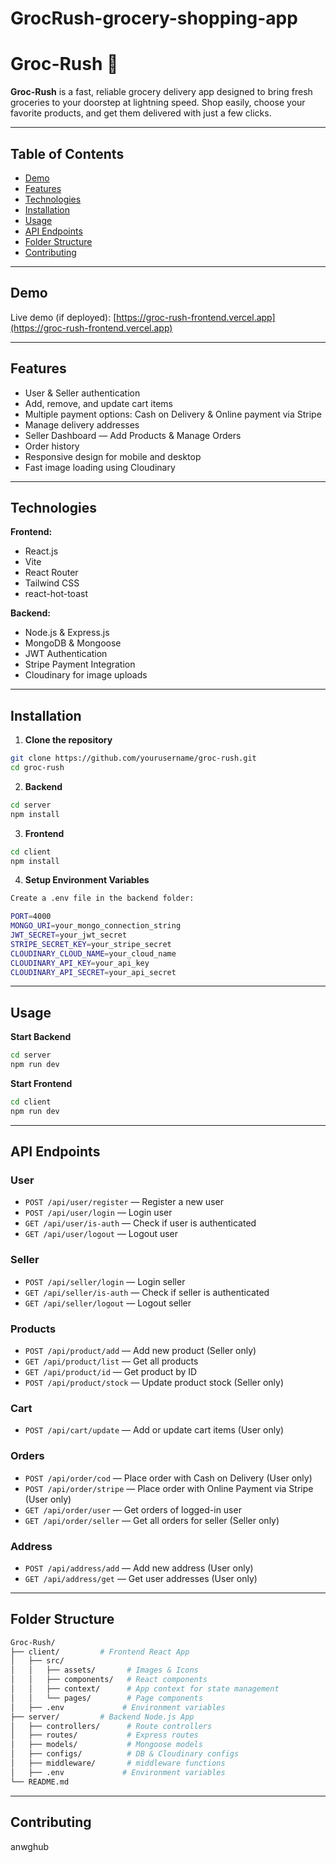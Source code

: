 ﻿# GrocRush-grocery-shopping-app

# Groc-Rush 🚀
**Groc-Rush** is a fast, reliable grocery delivery app designed to bring fresh groceries to your doorstep at lightning speed. Shop easily, choose your favorite products, and get them delivered with just a few clicks.

---

## Table of Contents

- [Demo](#demo)  
- [Features](#features)  
- [Technologies](#technologies)  
- [Installation](#installation)  
- [Usage](#usage)  
- [API Endpoints](#api-endpoints)  
- [Folder Structure](#folder-structure)  
- [Contributing](#contributing)   

---

## Demo

Live demo (if deployed): [https://groc-rush-frontend.vercel.app](https://groc-rush-frontend.vercel.app)  

---

## Features

-  User & Seller authentication  
-  Add, remove, and update cart items  
-  Multiple payment options: Cash on Delivery & Online payment via Stripe  
-  Manage delivery addresses
-  Seller Dashboard — Add Products & Manage Orders 
-  Order history  
-  Responsive design for mobile and desktop  
-  Fast image loading using Cloudinary  

---

## Technologies

**Frontend:**  
- React.js
- Vite 
- React Router  
- Tailwind CSS  
- react-hot-toast  

**Backend:**  
- Node.js & Express.js  
- MongoDB & Mongoose  
- JWT Authentication  
- Stripe Payment Integration  
- Cloudinary for image uploads  

---

## Installation

1. **Clone the repository**

```bash
git clone https://github.com/yourusername/groc-rush.git
cd groc-rush
```
2. **Backend**
```bash
cd server
npm install
```
3. **Frontend**
```bash
cd client
npm install
```
4. **Setup Environment Variables**
```bash
Create a .env file in the backend folder:

PORT=4000
MONGO_URI=your_mongo_connection_string
JWT_SECRET=your_jwt_secret
STRIPE_SECRET_KEY=your_stripe_secret
CLOUDINARY_CLOUD_NAME=your_cloud_name
CLOUDINARY_API_KEY=your_api_key
CLOUDINARY_API_SECRET=your_api_secret
```

---

## Usage

**Start Backend**
```bash
cd server
npm run dev
```
**Start Frontend**
```bash
cd client
npm run dev
```
---

## API Endpoints

### User
- `POST /api/user/register` — Register a new user  
- `POST /api/user/login` — Login user  
- `GET /api/user/is-auth` — Check if user is authenticated  
- `GET /api/user/logout` — Logout user  

### Seller
- `POST /api/seller/login` — Login seller  
- `GET /api/seller/is-auth` — Check if seller is authenticated  
- `GET /api/seller/logout` — Logout seller  

### Products
- `POST /api/product/add` — Add new product (Seller only)  
- `GET /api/product/list` — Get all products  
- `GET /api/product/id` — Get product by ID  
- `POST /api/product/stock` — Update product stock (Seller only)  

### Cart
- `POST /api/cart/update` — Add or update cart items (User only)  

### Orders
- `POST /api/order/cod` — Place order with Cash on Delivery (User only)  
- `POST /api/order/stripe` — Place order with Online Payment via Stripe (User only)  
- `GET /api/order/user` — Get orders of logged-in user  
- `GET /api/order/seller` — Get all orders for seller (Seller only)  

### Address
- `POST /api/address/add` — Add new address (User only)  
- `GET /api/address/get` — Get user addresses (User only)  

---

## Folder Structure

```bash
Groc-Rush/
├── client/         # Frontend React App
│   ├── src/
│   │   ├── assets/       # Images & Icons
│   │   ├── components/   # React components
│   │   ├── context/      # App context for state management
│   │   └── pages/        # Page components
│   ├── .env             # Environment variables
├── server/         # Backend Node.js App
│   ├── controllers/      # Route controllers
│   ├── routes/           # Express routes
│   ├── models/           # Mongoose models
│   ├── configs/          # DB & Cloudinary configs
│   ├── middleware/       # middleware functions
│   ├── .env             # Environment variables
└── README.md
```

---

## Contributing
anwghub
